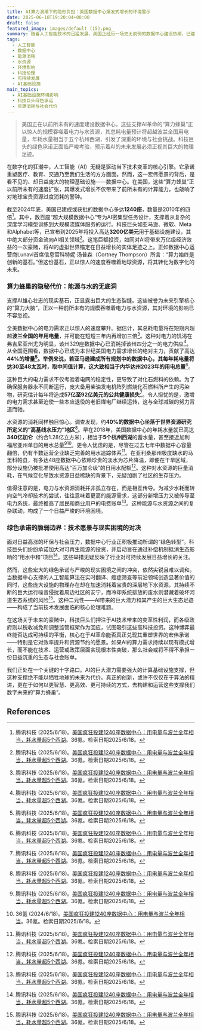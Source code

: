 ```yaml
---
title: AI算力浪潮下的隐形负担：美国数据中心爆发式增长的环境警示
date: 2025-06-18T19:20:04+08:00
draft: false
featured_image: images/default (15).png
summary: 随着人工智能技术的迅猛发展，美国正经历一场史无前例的数据中心建设热潮，已建成或获批数据中心达1240座。这些支撑AI的“算力蜂巢”带来了巨大的环境足迹，其用电量预计将与波兰全国相当，年耗水量更超过五个杭州西湖，对当地电网和水资源构成严重压力。尽管科技巨头承诺绿色转型，但AI的物理基础设施扩张与可持续发展之间的矛盾日益突出，迫使社会不得不重新审视技术进步的真实代价。
tags: 
  - 人工智能
  - 数据中心
  - 能源消耗
  - 水资源
  - 环境影响
  - 科技伦理
  - 可持续发展
  - AI基础设施
main_topics: 
  - AI基础设施环境影响
  - 科技巨头绿色承诺
  - 资源消耗与社会代价
---
```


> 美国正在以前所未有的速度建设数据中心，这些支撑AI革命的“算力蜂巢”正以惊人的规模吞噬着电力与水资源，其总耗电量预计将超越波兰全国用电量，年耗水量相当于五个杭州西湖，引发了深重的环境与社会挑战。科技巨头的绿色承诺正面临严峻考验，预示着AI的未来发展必须正视其巨大的物理足迹。

在数字化的狂潮中，人工智能（AI）无疑是驱动当下技术变革的核心引擎。它承诺重塑医疗、教育、交通乃至我们生活的方方面面。然而，这一宏伟愿景的背后，是看不见的、却日益庞大的物理基础设施——数据中心。在美国，这些“算力蜂巢”正以前所未有的速度扩张，其爆发式增长不仅带来了前所未有的计算能力，也敲响了对地球宝贵资源过度消耗的警钟。

截至2024年底，美国已建成或获批的数据中心多达**1240座**，数量是2010年的四倍[^1]。其中，数百座“超大规模数据中心”专为AI密集型任务设计，支撑着从复杂的深度学习模型训练到大规模流媒体服务的运行。科技巨头如亚马逊、微软、Meta和Alphabet等，已宣布到2025年将投入高达**3200亿美元**用于基础设施建设，其中绝大部分资金流向AI相关领域[^1]。这笔巨额投资，如同对AI将带来万亿级经济效益的一次豪赌，将AI的虚拟世界锚定在日益增长的实体足迹之上。正如数据中心运营商Lunavi首席信息官科特妮·汤普森（Cortney Thompson）所言：“算力始终是创新的基石。”但这份基石，正以惊人的速度吞噬着地球资源，将其转化为数字化的未来。

### 算力蜂巢的隐秘代价：能源与水的无底洞

支撑AI雄心壮志的现实基石，正显露出巨大的生态裂缝。这些被誉为未来引擎核心的“算力大脑”，正以一种前所未有的规模吞噬着电力与水资源，其对环境的影响已不容忽视。

全美数据中心的电力需求正以惊人的速度攀升。据估计，其总耗电量将在短期内超越**波兰全国的年用电量**，并可能在短短三年内再增加三倍[^1]。这种对电力的饥渴在弗吉尼亚州尤为明显，该州329座数据中心已消耗掉该州四分之一的电力供应[^1]。从全国范围看，数据中心已成为本世纪美国电力需求增长的绝对主力，贡献了高达**44%**的增量[^1]。举例来说，若亚马逊建成所有规划中的数据中心，其每年耗电量将达30至48太瓦时，取中间值计算，这大致相当于**内华达州2023年的用电总量**[^1]。

这种巨大的电力需求不仅考验着电网的稳定性，更导致了对化石燃料的依赖。为了确保服务器永不间断运行，庞大备用柴油发电机阵列燃烧化石燃料所产生的污染物，研究估计每年将造成**57亿至92亿美元的公共健康损失**[^1]。令人担忧的是，激增的电力需求甚至迫使一些本应退役的老旧煤电厂继续运转，这与全球减碳的努力背道而驰。

水资源的消耗同样触目惊心。调查发现，约**40%的数据中心坐落于世界资源研究所定义的“高基线水压力”地区**[^1]。早在2018年，美国数据中心的年耗水量就已高达**340亿加仑**（约合1.28亿立方米），相当于**5个杭州西湖**的蓄水量，甚至接近加利福尼亚州单日的用水总量[^1][^2]。更令人忧虑的是，尽管在过去七年中数据中心容量翻倍，仍有半数运营企业缺乏完善的用水追踪体系[^1]。在亚利桑那州极度缺水的马里科帕县，有多达48座数据中心依赖珍贵的淡水为芯片降温，即便在干旱区域，部分设施仍被批准使用高达“百万加仑级”的日用水配额[^1]。这种对水资源的巨量消耗，在气候变化导致水资源日益稀缺的背景下，无疑加剧了社区的生存压力。

值得注意的是，电力与水资源消耗并非孤立存在，而是相互传导。为减少水耗而转向空气冷却技术的尝试，往往意味着更高的能源需求，这部分新增压力又被传导至电力系统，最终推高了居民和商业用户的电费账单[^1]。这种能源与水资源之间的复杂联动，构成了一个日益严峻的环境困境。

### 绿色承诺的脆弱边界：技术愿景与现实困境的对决

面对日益高涨的环保与社会压力，数据中心行业正积极推动所谓的“绿色转型”。科技巨头们纷纷承诺加大对可再生能源的投资，并启动旨在通过补偿机制抵消生态影响的“用水中和”项目[^1]。这些举措无疑反映了行业对可持续发展日益增长的关注。

然而，这些宏大的绿色承诺与严峻的现实困境之间的冲突，依然尖锐且难以调和。当数据中心支撑的人工智能算法在实时翻译、癌症筛查等前沿领域创造显著价值的同时，这些庞大设施的物理存在却在加速消耗着宝贵的深层地下水资源，其持续不断的巨大运行噪音侵扰着周边社区的安宁，而冷却系统排放的废水则潜藏着破坏河道生态系统的风险[^1]。这种二元性——AI带来的巨大潜力和其产生的巨大生态足迹——构成了当前技术发展面临的核心伦理难题。

在这场关于未来的豪赌中，科技巨头们押注于AI技术带来的变革性利润，而各级政府则以税收减免和调整监管框架作为回应，试图吸引这些高科技投资。这种博弈最终能否达成可持续的平衡，核心在于AI革命能否真正兑现其重塑世界的宏伟承诺——特别是它对效率提升和资源节约的愿景。如果AI的算力需求持续以现有模式增长，而不能在技术、运营或政策层面实现根本性突破，那么社会或将不得不承担一份日益沉重的生态与社会账单。

我们正处在一个关键的十字路口。AI的巨大潜力需要强大的计算基础设施支撑，但这种支撑绝不能以牺牲地球的未来为代价。真正的创新，或许不仅仅在于算法的精进，更在于如何以更智慧、更高效、更可持续的方式，去构建和运营这些支撑我们数字未来的“算力蜂巢”。

## References
[^1]: 腾讯科技 (2025/6/18)。[美国疯狂投建1240座数据中心：用电量与波兰全年相当，耗水量超5个西湖](https://news.qq.com/rain/a/20250618A02XMD00)。36氪。检索日期2025/6/18。
[^2]: 36氪 (2024/6/18)。[美国疯狂投建1240座数据中心：用电量与波兰全年相当](https://www.36kr.com/p/3341826562406920)。36氪。检索日期2025/6/18。
[^3]: 华盛通 (未知日期)。[谷歌（GOOG），股票股价，实时行情，新闻，财报数据](https://www.hstong.com/quotes/20000-GOOG)。华盛通。检索日期2025/6/18。
[^4]: 新浪网财经纵横 (2010/6/10)。[往日新闻](https://m.cj.sina.cn/page/aHR0cDovL2ZpbmFuY2Uuc2luYS5jb20uY24vb2xkbmV3cy8yMDEwLTA2LTEwLmh0bWw?from=redirect)。新浪网。检索日期2025/6/18。
[^5]: 贸促会研究院 (2022/5/11)。[中国展览经济发展报告(2019)](https://www.ccpit-academy.org/upload/20220511/6378788118468420738560874.pdf)。贸促会研究院。检索日期2025/6/18。
